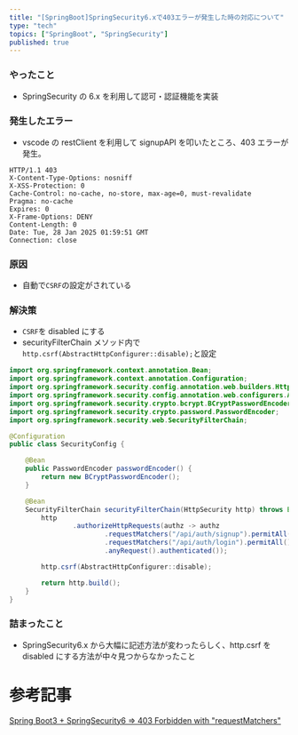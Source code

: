 ```yaml
---
title: "[SpringBoot]SpringSecurity6.xで403エラーが発生した時の対応について"
type: "tech"
topics: ["SpringBoot", "SpringSecurity"]
published: true
---
```


### やったこと

- SpringSecurity の 6.x を利用して認可・認証機能を実装

### 発生したエラー

- vscode の restClient を利用して signupAPI を叩いたところ、403 エラーが発生。

```
HTTP/1.1 403
X-Content-Type-Options: nosniff
X-XSS-Protection: 0
Cache-Control: no-cache, no-store, max-age=0, must-revalidate
Pragma: no-cache
Expires: 0
X-Frame-Options: DENY
Content-Length: 0
Date: Tue, 28 Jan 2025 01:59:51 GMT
Connection: close
```

### 原因

- 自動で`CSRF`の設定がされている

### 解決策

- `CSRF`を disabled にする
- securityFilterChain メソッド内で`http.csrf(AbstractHttpConfigurer::disable);`と設定

```Java
import org.springframework.context.annotation.Bean;
import org.springframework.context.annotation.Configuration;
import org.springframework.security.config.annotation.web.builders.HttpSecurity;
import org.springframework.security.config.annotation.web.configurers.AbstractHttpConfigurer;
import org.springframework.security.crypto.bcrypt.BCryptPasswordEncoder;
import org.springframework.security.crypto.password.PasswordEncoder;
import org.springframework.security.web.SecurityFilterChain;

@Configuration
public class SecurityConfig {

    @Bean
    public PasswordEncoder passwordEncoder() {
        return new BCryptPasswordEncoder();
    }

    @Bean
    SecurityFilterChain securityFilterChain(HttpSecurity http) throws Exception {
        http
                .authorizeHttpRequests(authz -> authz
                        .requestMatchers("/api/auth/signup").permitAll()
                        .requestMatchers("/api/auth/login").permitAll()
                        .anyRequest().authenticated());

        http.csrf(AbstractHttpConfigurer::disable);

        return http.build();
    }
}
```

### 詰まったこと

- SpringSecurity6.x から大幅に記述方法が変わったらしく、http.csrf を disabled にする方法が中々見つからなかったこと

# 参考記事

[Spring Boot3 + SpringSecurity6 => 403 Forbidden with "requestMatchers"](https://stackoverflow.com/questions/75114615/spring-boot-3-spring-security-6-403-forbidden-with-requestmatchers)
